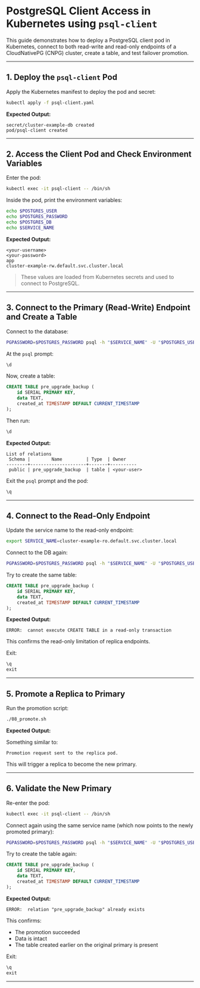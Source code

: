 # PostgreSQL Client Access in Kubernetes using `psql-client`

This guide demonstrates how to deploy a PostgreSQL client pod in Kubernetes, connect to both read-write and read-only endpoints of a CloudNativePG (CNPG) cluster, create a table, and test failover promotion.

---

## 1. Deploy the `psql-client` Pod

Apply the Kubernetes manifest to deploy the pod and secret:

```bash
kubectl apply -f psql-client.yaml
```

**Expected Output:**

```text
secret/cluster-example-db created
pod/psql-client created
```

---

## 2. Access the Client Pod and Check Environment Variables

Enter the pod:

```bash
kubectl exec -it psql-client -- /bin/sh
```

Inside the pod, print the environment variables:

```sh
echo $POSTGRES_USER
echo $POSTGRES_PASSWORD
echo $POSTGRES_DB
echo $SERVICE_NAME
```

**Expected Output:**

```text
<your-username>
<your-password>
app
cluster-example-rw.default.svc.cluster.local
```

> These values are loaded from Kubernetes secrets and used to connect to PostgreSQL.

---

## 3. Connect to the Primary (Read-Write) Endpoint and Create a Table

Connect to the database:

```sh
PGPASSWORD=$POSTGRES_PASSWORD psql -h "$SERVICE_NAME" -U "$POSTGRES_USER" -d "$POSTGRES_DB"
```

At the `psql` prompt:

```sql
\d
```

Now, create a table:

```sql
CREATE TABLE pre_upgrade_backup (
    id SERIAL PRIMARY KEY,
    data TEXT,
    created_at TIMESTAMP DEFAULT CURRENT_TIMESTAMP
);
```

Then run:

```sql
\d
```

**Expected Output:**

```text
List of relations
 Schema |        Name         | Type  | Owner
--------+---------------------+-------+----------
 public | pre_upgrade_backup  | table | <your-user>
```

Exit the `psql` prompt and the pod:

```sql
\q
```

---

## 4. Connect to the Read-Only Endpoint

Update the service name to the read-only endpoint:

```bash
export SERVICE_NAME=cluster-example-ro.default.svc.cluster.local
```

Connect to the DB again:

```sh
PGPASSWORD=$POSTGRES_PASSWORD psql -h "$SERVICE_NAME" -U "$POSTGRES_USER" -d "$POSTGRES_DB"
```

Try to create the same table:

```sql
CREATE TABLE pre_upgrade_backup (
    id SERIAL PRIMARY KEY,
    data TEXT,
    created_at TIMESTAMP DEFAULT CURRENT_TIMESTAMP
);
```

**Expected Output:**

```text
ERROR:  cannot execute CREATE TABLE in a read-only transaction
```

This confirms the read-only limitation of replica endpoints.

Exit:

```sql
\q
exit
```

---

## 5. Promote a Replica to Primary

Run the promotion script:

```bash
./08_promote.sh
```

**Expected Output:**

Something similar to:

```text
Promotion request sent to the replica pod.
```

This will trigger a replica to become the new primary.

---

## 6. Validate the New Primary

Re-enter the pod:

```bash
kubectl exec -it psql-client -- /bin/sh
```

Connect again using the same service name (which now points to the newly promoted primary):

```sh
PGPASSWORD=$POSTGRES_PASSWORD psql -h "$SERVICE_NAME" -U "$POSTGRES_USER" -d "$POSTGRES_DB"
```

Try to create the table again:

```sql
CREATE TABLE pre_upgrade_backup (
    id SERIAL PRIMARY KEY,
    data TEXT,
    created_at TIMESTAMP DEFAULT CURRENT_TIMESTAMP
);
```

**Expected Output:**

```text
ERROR:  relation "pre_upgrade_backup" already exists
```

This confirms:

* The promotion succeeded
* Data is intact
* The table created earlier on the original primary is present

Exit:

```sql
\q
exit
```

---